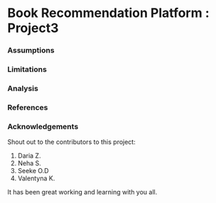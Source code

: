 # Book Recommendation Platform : Project3


### Assumptions


### Limitations

### Analysis


### References



### Acknowledgements

Shout out to the contributors to this project:
1. Daria Z.
2. Neha S.
3. Seeke O.D
4. Valentyna K.


It has been great working and learning with you all.
 
